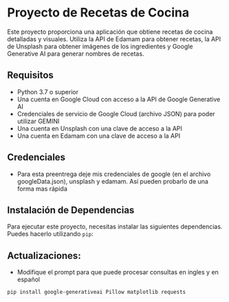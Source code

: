 # Proyecto de Recetas de Cocina

Este proyecto proporciona una aplicación que obtiene recetas de cocina detalladas y visuales. Utiliza la API de Edamam para obtener recetas, la API de Unsplash para obtener imágenes de los ingredientes y Google Generative AI para generar nombres de recetas.

## Requisitos

- Python 3.7 o superior
- Una cuenta en Google Cloud con acceso a la API de Google Generative AI
- Credenciales de servicio de Google Cloud (archivo JSON) para poder utilizar GEMINI
- Una cuenta en Unsplash con una clave de acceso a la API
- Una cuenta en Edamam con una clave de acceso a la API

## Credenciales
- Para esta preentrega deje mis credenciales de google (en el archivo googleData.json), unsplash y edamam. Así pueden probarlo de una forma mas rápida

## Instalación de Dependencias

Para ejecutar este proyecto, necesitas instalar las siguientes dependencias. Puedes hacerlo utilizando `pip`:

## Actualizaciones:
- Modifique el prompt para que puede procesar consultas en ingles y en español


```bash
pip install google-generativeai Pillow matplotlib requests
